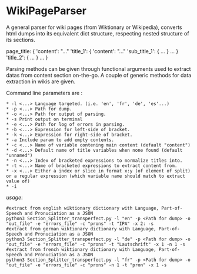 # WikiPageParser

A general parser for wiki pages (from Wiktionary or Wikipedia), converts html dumps into its equivalent dict structure, respecting nested structure of its sections.

page_title: {
    'content': "..."
    'title_1': {
        'content': "..."
        'sub_title_1': {
            ...
        }
        ...
    }
    'title_2': {
        ...
    }
    ...
}

Parsing methods can be given through functional arguments used to extract datas from content section on-the-go.
A couple of generic methods for data extraction in wikis are given.


Command line parameters are :

    * -l <...> Language targeted. (i.e. 'en', 'fr', 'de', 'es'...)
    * -p <...> Path for dump.
    * -o <...> Path for output of parsing.
    * -s Print output on terminal
    * -e <...> Path for log of errors in parsing.
    * -b <...> Expression for left-side of bracket.
    * -k <...> Expression for right-side of bracket.
    * -a Include param to add empty contents.
    * -c <...> Name of variable contening main content (default "content")
    * -d <...> Default name of title variables when none found (default "unnamed")
    * -n <...> Index of bracketed expressions to normalize titles into.
    * -t <...> Name of bracketed expressions to extract content from.
    * -x <...> Either a index or slice in format x:y (of element of split) or a regular expression (which variable name should match to extract value of)
    * -i 


*usage*:

    #extract from english wiktionary dictionary with Language, Part-of-Speech and Pronuciation as a JSON
    python3 Section_Splitter_transperfect.py -l "en" -p <Path for dump> -o "out_file" -e "errors_file" -c "prons" -t "IPA" -x 2: -s
    #extract from german wiktionary dictionary with Language, Part-of-Speech and Pronuciation as a JSON
    python3 Section_Splitter_transperfect.py -l "de" -p <Path for dump> -o "out_file" -e "errors_file" -c "prons" -t "Lautschrift" -x 1 -n 1 -s
    #extract from french wiktionary dictionary with Language, Part-of-Speech and Pronuciation as a JSON
    python3 Section_Splitter_transperfect.py -l "fr" -p <Path for dump> -o "out_file" -e "errors_file" -c "prons" -n 1 -t "pron" -x 1 -s